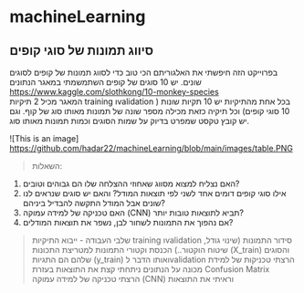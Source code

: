 # machineLearning
## סיווג תמונות של סוגי קופים 
בפרוייקט הזה חיפשתי את האלגוריתם הכי טוב כדי לסווג תמונות של קופים לסוגים שונים.
יש 10 סוגים של קופים
השתמשמתי במאגר הנתונים https://www.kaggle.com/slothkong/10-monkey-species  
המאגר מכיל 2 תיקיות training וvalidation בכל אחת מהתיקיות יש 10 תקיות שונות ( 10 סוגי קופים) וכל תיקיה כזאת מכילה מספר שונה של תמונות מאותו סוג של קוף.
וגם יש קובץ טקסט שמפרט בדיוק על שמות הסוגים וכמות תמונות מאותו סוג.

![This is an image] https://github.com/hadar22/machineLearning/blob/main/images/table.PNG
> השאלות:
1. האם נצליח למצוא מסווג שאחוזי ההצלחה שלו הם גבוהים וטובים?
2.  אילו סוגי קופים  דומים אחד לשני לפי תוצאות המודל? והאם יש סוגים שנראים לנו שונים אבל המודל התקשה להבדיל ביניהם?
3.  האם טכניקה של למידה עמוקה (CNN) תביא לתוצאות טובות יותר?
4. אם נהפוך את התמונות לשחור לבן, נשפר את תוצאות המודלים?


> שלבי העבודה - 
ייבוא התיקיות  training וvalidation 
סידור התמונות (שינוי גודל, שיטוח הוקטור..)
הכנסת וקטורי התמונות למטריצת התכונות (X_train) והסוגים שלהם הם התגיות (y_train)
ואותו הדבר לvalidation
הרצתי טכניקות של למידת מכונה על הנתונים
ניתחתי קצת את התוצאות בעזרת Confusion Matrix  
הרצתי טכניקה של למידה עמוקה (CNN) וראיתי את התוצאות


